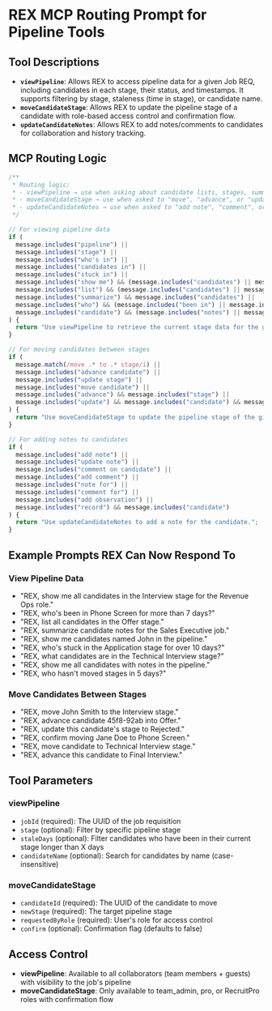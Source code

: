 # REX MCP Routing Prompt for Pipeline Tools

## Tool Descriptions
- **`viewPipeline`**: Allows REX to access pipeline data for a given Job REQ, including candidates in each stage, their status, and timestamps. It supports filtering by stage, staleness (time in stage), or candidate name.
- **`moveCandidateStage`**: Allows REX to update the pipeline stage of a candidate with role-based access control and confirmation flow.
- **`updateCandidateNotes`**: Allows REX to add notes/comments to candidates for collaboration and history tracking.

## MCP Routing Logic

```javascript
/**
 * Routing logic:
 * - viewPipeline → use when asking about candidate lists, stages, summaries.
 * - moveCandidateStage → use when asked to "move", "advance", or "update" candidate stages.
 * - updateCandidateNotes → use when asked to "add note", "comment", or "update notes" for candidates.
 */

// For viewing pipeline data
if (
  message.includes("pipeline") ||
  message.includes("stage") ||
  message.includes("who's in") ||
  message.includes("candidates in") ||
  message.includes("stuck in") ||
  message.includes("show me") && (message.includes("candidates") || message.includes("pipeline")) ||
  message.includes("list") && (message.includes("candidates") || message.includes("stage")) ||
  message.includes("summarize") && message.includes("candidates") ||
  message.includes("who") && (message.includes("been in") || message.includes("stuck")) ||
  message.includes("candidate") && (message.includes("notes") || message.includes("status"))
) {
  return "Use viewPipeline to retrieve the current stage data for the given job ID.";
}

// For moving candidates between stages
if (
  message.match(/move .* to .* stage/i) ||
  message.includes("advance candidate") ||
  message.includes("update stage") ||
  message.includes("move candidate") ||
  message.includes("advance") && message.includes("stage") ||
  message.includes("update") && message.includes("candidate") && message.includes("stage")
) {
  return "Use moveCandidateStage to update the pipeline stage of the given candidate.";
}

// For adding notes to candidates
if (
  message.includes("add note") ||
  message.includes("update note") ||
  message.includes("comment on candidate") ||
  message.includes("add comment") ||
  message.includes("note for") ||
  message.includes("comment for") ||
  message.includes("add observation") ||
  message.includes("record") && message.includes("candidate")
) {
  return "Use updateCandidateNotes to add a note for the candidate.";
}
```

## Example Prompts REX Can Now Respond To

### View Pipeline Data
- "REX, show me all candidates in the Interview stage for the Revenue Ops role."
- "REX, who's been in Phone Screen for more than 7 days?"
- "REX, list all candidates in the Offer stage."
- "REX, summarize candidate notes for the Sales Executive job."
- "REX, show me candidates named John in the pipeline."
- "REX, who's stuck in the Application stage for over 10 days?"
- "REX, what candidates are in the Technical Interview stage?"
- "REX, show me all candidates with notes in the pipeline."
- "REX, who hasn't moved stages in 5 days?"

### Move Candidates Between Stages
- "REX, move John Smith to the Interview stage."
- "REX, advance candidate 45f8-92ab into Offer."
- "REX, update this candidate's stage to Rejected."
- "REX, confirm moving Jane Doe to Phone Screen."
- "REX, move candidate to Technical Interview stage."
- "REX, advance this candidate to Final Interview."

## Tool Parameters

### viewPipeline
- `jobId` (required): The UUID of the job requisition
- `stage` (optional): Filter by specific pipeline stage
- `staleDays` (optional): Filter candidates who have been in their current stage longer than X days
- `candidateName` (optional): Search for candidates by name (case-insensitive)

### moveCandidateStage
- `candidateId` (required): The UUID of the candidate to move
- `newStage` (required): The target pipeline stage
- `requestedByRole` (required): User's role for access control
- `confirm` (optional): Confirmation flag (defaults to false)

## Access Control
- **viewPipeline**: Available to all collaborators (team members + guests) with visibility to the job's pipeline
- **moveCandidateStage**: Only available to team_admin, pro, or RecruitPro roles with confirmation flow
